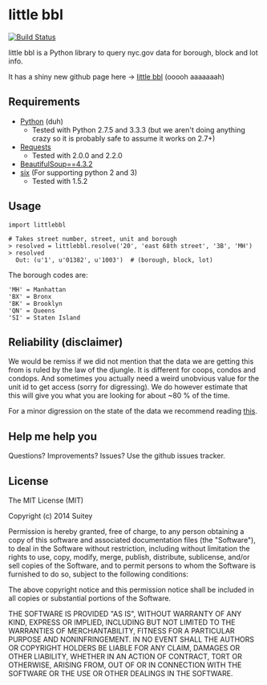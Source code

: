 # little bbl

[![Build Status](https://travis-ci.org/Suitey/little-bbl.png?branch=master)](https://travis-ci.org/Suitey/little-bbl)

little bbl is a Python library to query nyc.gov data for borough, block and lot info.

It has a shiny new github page here -> [little bbl](http://suitey.github.io/little-bbl) (ooooh aaaaaaah)

## Requirements
 * [Python](http://www.python.org/) (duh)
   * Tested with Python 2.7.5 and 3.3.3 (but we aren't doing anything crazy so it is probably safe to assume it works on 2.7+)
 * [Requests](http://python-requests.org)
   * Tested with 2.0.0 and 2.2.0
 * [BeautifulSoup==4.3.2](http://www.crummy.com/software/BeautifulSoup/)
 * [six](http://pythonhosted.org/six/) (For supporting python 2 and 3)
   * Tested with 1.5.2

## Usage

    import littlebbl

    # Takes street number, street, unit and borough
    > resolved = littlebbl.resolve('20', 'east 68th street', '3B', 'MH')
    > resolved
      Out: (u'1', u'01382', u'1003')  # (borough, block, lot) 
      
The borough codes are:

    'MH' = Manhattan
    'BX' = Bronx
    'BK' = Brooklyn
    'QN' = Queens
    'SI' = Staten Island

## Reliability (disclaimer)

We would be remiss if we did not mention that the data we are getting this from is ruled by the law of the djungle. It is different for coops, condos and condops. And sometimes you actually need a weird unobvious value for the unit id to get access (sorry for digressing). We do however estimate that this will give you what you are looking for about ~80 % of the time.

For a minor digression on the state of the data we recommend reading [this](http://corenyc.com/blog/2008/10/actionable-data/).

## Help me help you

Questions? Improvements? Issues? Use the github issues tracker.

## License

The MIT License (MIT)

Copyright (c) 2014 Suitey

Permission is hereby granted, free of charge, to any person obtaining a copy of
this software and associated documentation files (the "Software"), to deal in
the Software without restriction, including without limitation the rights to
use, copy, modify, merge, publish, distribute, sublicense, and/or sell copies of
the Software, and to permit persons to whom the Software is furnished to do so,
subject to the following conditions:

The above copyright notice and this permission notice shall be included in all
copies or substantial portions of the Software.

THE SOFTWARE IS PROVIDED "AS IS", WITHOUT WARRANTY OF ANY KIND, EXPRESS OR
IMPLIED, INCLUDING BUT NOT LIMITED TO THE WARRANTIES OF MERCHANTABILITY, FITNESS
FOR A PARTICULAR PURPOSE AND NONINFRINGEMENT. IN NO EVENT SHALL THE AUTHORS OR
COPYRIGHT HOLDERS BE LIABLE FOR ANY CLAIM, DAMAGES OR OTHER LIABILITY, WHETHER
IN AN ACTION OF CONTRACT, TORT OR OTHERWISE, ARISING FROM, OUT OF OR IN
CONNECTION WITH THE SOFTWARE OR THE USE OR OTHER DEALINGS IN THE SOFTWARE.
